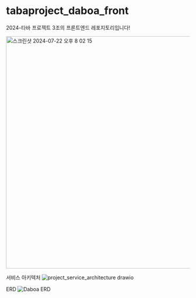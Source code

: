 # tabaproject_daboa_front

2024-타바 프로젝트 3조의 프론트엔드 레포지토리입니다!

<img width="636" alt="스크린샷 2024-07-22 오후 8 02 15" src="https://github.com/user-attachments/assets/4e1e4f0d-44c5-41a6-9e81-58adbad20234">

서비스 아키텍처
![project_service_architecture drawio](https://github.com/user-attachments/assets/cdee9db6-982e-4564-adcb-3c5785d9c5f5)

ERD
![Daboa ERD](https://github.com/user-attachments/assets/37e74be4-ba5f-4ca2-8add-c2e895e537e9)
